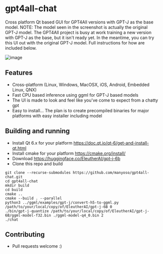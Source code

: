 # gpt4all-chat

Cross platform Qt based GUI for GPT4All versions with GPT-J as the base
model. NOTE: The model seen in the screenshot is actually the original
GPT-J model. The GPT4All project is busy at work training a new version
with GPT-J as the base, but it isn't ready yet. In the meantime, you can
try this UI out with the original GPT-J model. Full instructions for how
are included below.

![image](https://user-images.githubusercontent.com/50458173/230756282-31b43d63-3c98-4f5d-b2dc-8c1ec2e0c8a9.png)

## Features

* Cross-platform (Linux, Windows, MacOSX, iOS, Android, Embedded Linux, QNX)
* Fast CPU based inference using ggml for GPT-J based models
* The UI is made to look and feel like you've come to expect from a chatty gpt
* Easy to install... The plan is to create precompiled binaries for major platforms with easy installer including model

## Building and running

* Install Qt 6.x for your platform https://doc.qt.io/qt-6/get-and-install-qt.html
* Install cmake for your platform https://cmake.org/install/
* Download https://huggingface.co/EleutherAI/gpt-j-6b
* Clone this repo and build
```
git clone --recurse-submodules https://github.com/manyoso/gpt4all-chat.git
cd gpt4all-chat
mkdir build
cd build
cmake ..
cmake --build . --parallel
python3 ../ggml/examples/gpt-j/convert-h5-to-ggml.py /path/to/your/local/copy/of/EleutherAI/gpt-j-6B 0
./bin/gpt-j-quantize /path/to/your/local/copy/of/EleutherAI/gpt-j-6B/ggml-model-f32.bin ./ggml-model-q4_0.bin 2
./chat
```

## Contributing

* Pull requests welcome :)

